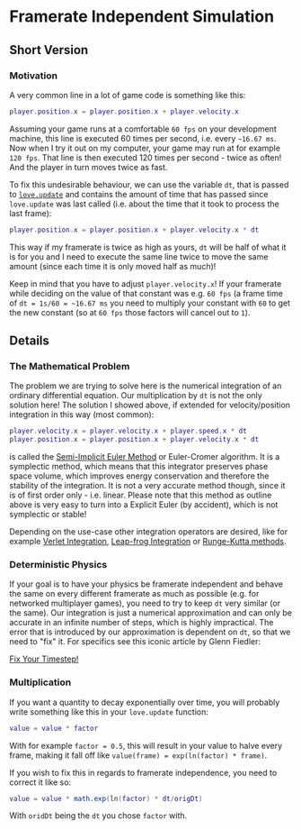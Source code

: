 # Framerate Independent Simulation
## Short Version
### Motivation
A very common line in a lot of game code is something like this:
```lua
player.position.x = player.position.x + player.velocity.x
```
Assuming your game runs at a comfortable `60 fps` on your development machine, this line is executed 60 times per second, i.e. every `~16.67 ms`. Now when I try it out on my computer, your game may run at for example `120 fps`. That line is then executed 120 times per second - twice as often! And the player in turn moves twice as fast.

To fix this undesirable behaviour, we can use the variable `dt`, that is passed to [`love.update`](https://love2d.org/wiki/love.update) and contains the amount of time that has passed since `love.update` was last called (i.e. about the time that it took to process the last frame):
```lua
player.position.x = player.position.x + player.velocity.x * dt
```
This way if my framerate is twice as high as yours, `dt` will be half of what it is for you and I need to execute the same line twice to move the same amount (since each time it is only moved half as much)!

Keep in mind that you have to adjust `player.velocity.x`! If your framerate while deciding on the value of that constant was e.g. `60 fps` (a frame time of `dt = 1s/60 = ~16.67 ms` you need to multiply your constant with `60` to get the new constant (so at `60 fps` those factors will cancel out to `1`).

## Details
### The Mathematical Problem
The problem we are trying to solve here is the numerical integration of an ordinary differential equation. Our multiplication by `dt` is not the only solution here! The solution I showed above, if extended for velocity/position integration in this way (most common):

```lua
player.velocity.x = player.velocity.x + player.speed.x * dt
player.position.x = player.position.x + player.velocity.x * dt
```

is called the [Semi-Implicit Euler Method](https://en.wikipedia.org/wiki/Semi-implicit_Euler_method) or Euler-Cromer algorithm. It is a symplectic method, which  means that this integrator preserves phase space volume, which improves energy conservation and therefore the stability of the integration. It is not a very accurate method though, since it is of first order only - i.e. linear. Please note that this method as outline above is very easy to turn into a Explicit Euler (by accident), which is not symplectic or stable!

Depending on the use-case other integration operators are desired, like for example [Verlet Integration](https://en.wikipedia.org/wiki/Verlet_integration), [Leap-frog Integration](https://en.wikipedia.org/wiki/Leapfrog_integration) or [Runge-Kutta methods](https://en.wikipedia.org/wiki/Runge%E2%80%93Kutta_methods).

### Deterministic Physics
If your goal is to have your physics be framerate independent and behave the same on every different framerate as much as possible (e.g. for networked multiplayer games), you need to try to keep `dt` very similar (or the same). Our integration is just a numerical approximation and can only be accurate in an infinite number of steps, which is highly impractical. The error that is introduced by our approximation is dependent on `dt`, so that we need to "fix" it. For specifics see this iconic article by Glenn Fiedler:

[Fix Your Timestep!](https://gafferongames.com/post/fix_your_timestep/)

### Multiplication
If you want a quantity to decay exponentially over time, you will probably write something like this in your `love.update` function:
```lua
value = value * factor
```
With for example `factor = 0.5`, this will result in your value to halve every frame, making it fall off like `value(frame) = exp(ln(factor) * frame)`.

If you wish to fix this in regards to framerate independence, you need to correct it like so:
```lua
value = value * math.exp(ln(factor) * dt/origDt)
```
With `oridDt` being the `dt` you chose `factor` with.
